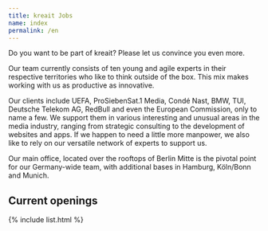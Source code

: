 ```yaml
---
title: kreait Jobs
name: index
permalink: /en
---
```


Do you want to be part of kreait? Please let us convince you even more.

Our team currently consists of ten young and agile experts in their respective territories who like to think outside of the box. This mix makes working with us as productive as innovative.

Our clients include UEFA, ProSiebenSat.1 Media, Condé Nast, BMW, TUI, Deutsche Telekom AG, RedBull and even the European Commission, only to name a few. We support them in various interesting and unusual areas in the media industry, ranging from strategic consulting to the development of websites and apps. If we happen to need a little more manpower, we also like to rely on our versatile network of experts to support us.

Our main office, located over the rooftops of Berlin Mitte is the pivotal point for our Germany-wide team, with additional bases in Hamburg, Köln/Bonn and Munich.

## Current openings

{% include list.html %}

